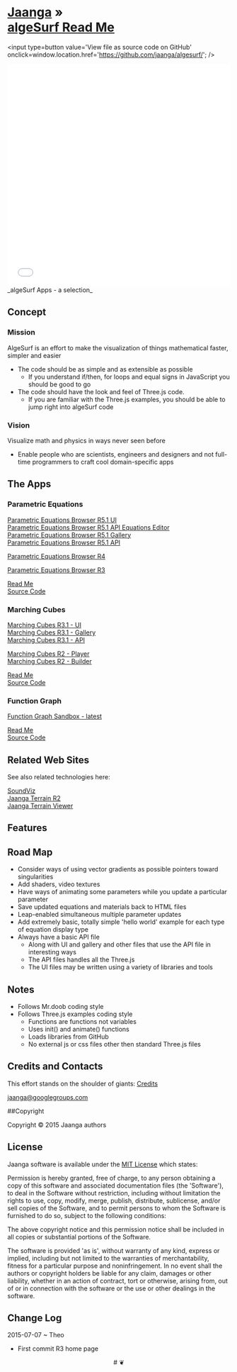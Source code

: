 [Jaanga]( http://jaanga.github.io/ ) &raquo;  
[algeSurf Read Me]( http://jaanga.github.io/algesurf/ )
===

<span style=display:none; >[View as web page]( http://jaanga.github.io/algesurf/ "View file as a web page." ) </span>
<input type=button value='View file as source code on GitHub' onclick=window.location.href='https://github.com/jaanga/algesurf/'; />

<iframe src="iframe-random-site-show-r1.html" width=100% height=500px ></iframe>  
_algeSurf Apps - a selection_

## Concept

### Mission  
<!-- a statement of a rationale, applicable now as well as in the future -->
AlgeSurf is an effort to make the visualization of things mathematical faster, simpler and easier

* The code should be as simple and as extensible as possible
	* If you understand if/then, for loops and equal signs in JavaScript you should be good to go
* The code should have the look and feel of Three.js code. 
	* If you are familiar with the Three.js examples, you should be able to jump right into algeSurf code 


### Vision  
<!--  a descriptive picture of a desired future state -->
Visualize math and physics in ways never seen before

* Enable people who are scientists, engineers and designers and not full-time programmers to craft cool domain-specific apps


## The Apps

### Parametric Equations

[Parametric Equations Browser R5.1 UI]( http://jaanga.github.io/algesurf/parametric-equations/r5.1/algesurf-parametric-equations-ui-r5.1.html )  
[Parametric Equations Browser R5.1 API Equations Editor]( http://jaanga.github.io/algesurf/parametric-equations/r5.1/algesurf-parametric-equations-api-equation-editor-r5.1.html )  
[Parametric Equations Browser R5.1 Gallery]( http://jaanga.github.io/algesurf/parametric-equations/r5.1/algesurf-parametric-equations-gallery-r5.1.html )  
[Parametric Equations Browser R5.1 API ]( http://jaanga.github.io/algesurf/parametric-equations/r5/algesurf-parametric-equations-api-r5.1.html )  

[Parametric Equations Browser R4]( http://jaanga.github.io/algesurf/parametric-equations/r4/algesurf-pe-r4.html )  

[Parametric Equations Browser R3]( http://jaanga.github.io/algesurf/parametric-equations/r3/algesurf-pe-r3.html )  

[Read Me]( http://jaanga.github.io/algesurf/parametric-equations/ )  
[Source Code]( https://github.com/jaanga/algesurf/tree/gh-pages/parametric-equations )


### Marching Cubes

[Marching Cubes R3.1 - UI]( http://jaanga.github.io/algesurf/marching-cubes/r3.1/algesurf-marching-cubes-ui-r3.1.html )  
[Marching Cubes R3.1 - Gallery]( http://jaanga.github.io/algesurf/marching-cubes/r3.1/algesurf-marching-cubes-gallery-r3.1.html )  
[Marching Cubes R3.1 - API]( http://jaanga.github.io/algesurf/marching-cubes/r3.1/algesurf-marching-cubes-api-r3.1.html )  

[Marching Cubes R2 - Player]( http://jaanga.github.io/algesurf/marching-cubes/r2/1-Overview/Player.html )  
[Marching Cubes R2 - Builder]( http://jaanga.github.io/algesurf/marching-cubes/r2/1-Overview/Builder.html )  

[Read Me]( http://jaanga.github.io/algesurf/marching-cubes/ )  
[Source Code ]( https://github.com/jaanga/algesurf/tree/gh-pages/marching-cubes/ )  

### Function Graph

[Function Graph Sandbox - latest]( http://jaanga.github.io/algesurf/function-graph/latest/ )  

[Read Me]( http://jaanga.github.io/algesurf/function-graph/ )  
[Source Code]( https://github.com/jaanga/algesurf/tree/gh-pages/function-graph )

## Related Web Sites
See also related technologies here:

[SoundViz]( http://soundviz.github.io )  
[Jaanga Terrain R2]( http://jaanga.github.io/terrain-r2/ )  
[Jaanga Terrain Viewer]( http://jaanga.github.io/terrain-viewer/ )  

## Features

## Road Map

* Consider ways of using vector gradients as possible pointers toward singularities
* Add shaders, video textures
* Have ways of animating some parameters while you update a particular parameter
* Save updated equations and materials back to HTML files
* Leap-enabled simultaneous multiple parameter updates
* Add extremely basic, totally simple 'hello world' example for each type of equation display type
* Always have a basic API file
	* Along with UI and gallery and other files that use the API file in interesting ways
	* The API files handles all the Three.js
	* The UI files may be written using a variety of libraries and tools

## Notes

* Follows Mr.doob coding style
* Follows Three.js examples coding style
	* Functions are functions not variables
	* Uses init() and animate() functions
	* Loads libraries from GitHub
	* No external js or css files other then standard Three.js files


## Credits and Contacts

This effort stands on the shoulder of giants: [Credits]( index.html#credits.md )  


jaanga@googlegroups.com

##Copyright

Copyright © 2015 Jaanga authors


## License

Jaanga software is available under the [MIT License]( http://en.wikipedia.org/wiki/MIT_License) which states:

Permission is hereby granted, free of charge, to any person obtaining a copy of this software and associated documentation files (the 'Software'),
to deal in the Software without restriction, including without limitation the rights to use, copy, modify, merge, publish, distribute, sublicense, and/or sell copies of the Software, and to permit persons to whom the Software is furnished to do so, subject to the following conditions:

The above copyright notice and this permission notice shall be included in all copies or substantial portions of the Software.

The software is provided 'as is', without warranty of any kind, express or implied, including but not limited to the warranties of merchantability, fitness for a particular purpose and noninfringement.
In no event shall the authors or copyright holders be liable for any claim, damages or other liability, whether in an action of contract, tort or otherwise, arising from, out of or in connection with the software or the use or other dealings in the software.


## Change Log

2015-07-07 ~ Theo

* First commit R3 home page



<center>
# &#x2766;
</center>
<style>iframe { border-width: 0; }</style>
